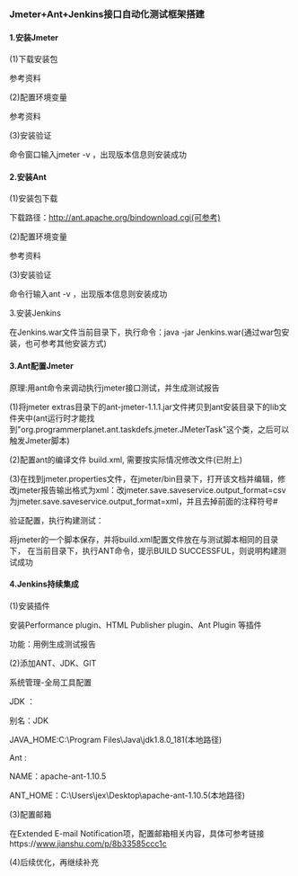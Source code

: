 ### Jmeter+Ant+Jenkins接口自动化测试框架搭建

#### 1.安装Jmeter

(1)下载安装包

参考资料

(2)配置环境变量

参考资料

(3)安装验证

命令窗口输入jmeter -v ，出现版本信息则安装成功

#### 2.安装Ant

(1)安装包下载

下载路径：http://ant.apache.org/bindownload.cgi(可参考)

(2)配置环境变量

参考资料

(3)安装验证

命令行输入ant -v ，出现版本信息则安装成功

3.安装Jenkins

在Jenkins.war文件当前目录下，执行命令：java -jar Jenkins.war(通过war包安装，也可参考其他安装方式)

#### 3.Ant配置Jmeter

原理:用ant命令来调动执行jmeter接口测试，并生成测试报告

(1)将jmeter extras目录下的ant-jmeter-1.1.1.jar文件拷贝到ant安装目录下的lib文件夹中(ant运行时才能找到"org.programmerplanet.ant.taskdefs.jmeter.JMeterTask"这个类，之后可以触发Jmeter脚本)

(2)配置ant的编译文件 build.xml, 需要按实际情况修改文件(已附上)

(3)在找到jmeter.properties文件，在jmeter/bin目录下，打开该文档并编辑，修改jmeter报告输出格式为xml：改jmeter.save.saveservice.output_format=csv为jmeter.save.saveservice.output_format=xml，并且去掉前面的注释符号#

验证配置，执行构建测试：

将jmeter的一个脚本保存，并将build.xml配置文件放在与测试脚本相同的目录下，
在当前目录下，执行ANT命令，提示BUILD SUCCESSFUL，则说明构建测试成功

#### 4.Jenkins持续集成

(1)安装插件

安装Performance plugin、HTML Publisher plugin、Ant Plugin 等插件

功能：用例生成测试报告

(2)添加ANT、JDK、GIT

系统管理-全局工具配置

JDK ：

别名：JDK  

JAVA_HOME:C:\Program Files\Java\jdk1.8.0_181(本地路径)

Ant :

NAME：apache-ant-1.10.5

ANT_HOME：C:\Users\jex\Desktop\apache-ant-1.10.5(本地路径)

(3)配置邮箱

在Extended E-mail Notification项，配置邮箱相关内容，具体可参考链接https://www.jianshu.com/p/8b33585ccc1c

(4)后续优化，再继续补充



 












